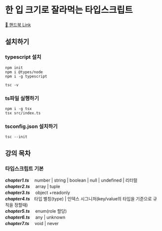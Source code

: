 # 한 입 크기로 잘라먹는 타입스크립트

[📖 핸드북 Link](https://ts.winterlood.com/)

## 설치하기

### typescript 설치

```
npm init
npm i @types/node
npm i -g typescript

tsc -v
```

### ts파일 실행하기

```
npm i -g tsx
tsx src/index.ts
```

### tsconfig.json 설치하기

`tsc --init`

## 강의 목차

### 타입스크립트 기본

**_chapter1.ts_**　 number | string | boolean | null | undefined | 리터럴  
**_chapter2.ts_**　 array | tuple  
**_chapter3.ts_**　 object +readonly  
**_chapter4.ts_**　타입 별칭(type) | 인덱스 시그니처(key/value의 타입을 기준으로 규칙을 정할때)  
**_chapter5.ts_**　 enum(role 할당)  
**_chapter6.ts_**　 any | unknown  
**_chapter7.ts_**　 void | never
